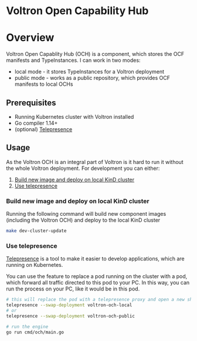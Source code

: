 # Voltron Open Capability Hub

# Overview

Voltron Open Capablity Hub (OCH) is a component, which stores the OCF manifests and TypeInstances. I can work in two modes:
- local mode - it stores TypeInstances for a Voltron deployment
- public mode - works as a public repository, which provides OCF manifests to local OCHs

## Prerequisites

- Running Kubernetes cluster with Voltron installed
- Go compiler 1.14+
- (optional) [Telepresence](https://www.telepresence.io/)

## Usage

As the Voltron OCH is an integral part of Voltron is it hard to run it without the whole Voltron deployment. For development you can either:
1. [Build new image and deploy on local KinD cluster](#build-new-image-and-deploy-on-local-kind-cluster)
2. [Use telepresence](#use-telepresence)

### Build new image and deploy on local KinD cluster

Running the following command will build new component images (including the Voltron OCH) and deploy to the local KinD cluster
```bash
make dev-cluster-update
```

### Use telepresence

[Telepresence](https://www.telepresence.io/) is a tool to make it easier to develop applications, which are running on Kubernetes.

You can use the feature to replace a pod running on the cluster with a pod, which forward all traffic directed to this pod to your PC. In this way, you can run the process on your PC, like it would be in this pod.

```bash
# this will replace the pod with a telepresence proxy and open a new shell in your terminal
telepresence --swap-deployment voltron-och-local
# or
telepresence --swap-deployment voltron-och-public

# run the engine
go run cmd/och/main.go
```

